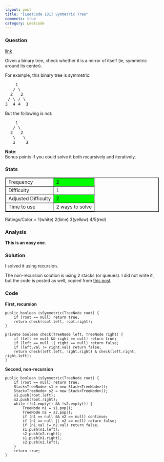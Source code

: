 ```yaml
---
layout: post
title: "[LeetCode 101] Symmetric Tree"
comments: true
category: Leetcode
---
```


### Question

[link](https://oj.leetcode.com/problems/symmetric-tree/)

<div class="question-content">
            <p></p><p>Given a binary tree, check whether it is a mirror of itself (ie, symmetric around its center).</p>

<p>
For example, this binary tree is symmetric:
</p><pre>    1
   / \
  2   2
 / \ / \
3  4 4  3
</pre>
<p></p>
<p>
But the following is not:<br>
</p><pre>    1
   / \
  2   2
   \   \
   3    3
</pre>
<p></p>

<p>
<b>Note:</b><br>
Bonus points if you could solve it both recursively and iteratively.
</p>
</div>

### Stats

<table border="2">
	<tr>
		<td>Frequency</td>
		<td bgcolor="lime">2</td>
	</tr>
	<tr>
		<td>Difficulty</td>
		<td bgcolor="white">1</td>
	</tr>
	<tr>
		<td>Adjusted Difficulty</td>
		<td bgcolor="lime">2</td>
	</tr>
	<tr>
		<td>Time to use</td>
		<td bgcolor="white">2 ways to solve</td>
	</tr>
</table>

Ratings/Color = 1(white) 2(lime) 3(yellow) 4/5(red)

### Analysis

**This is an easy one**.

### Solution

I solved it using recursion.

The non-recursion solution is using 2 stacks (or queues). I did not write it, but the code is posted as well, copied from [this post](https://oj.leetcode.com/discuss/456/recusive-solution-symmetric-optimal-solution-inordertraversal).

### Code

**First, recursion**

    public boolean isSymmetric(TreeNode root) {
        if (root == null) return true;
        return check(root.left, root.right);
    }

    private boolean check(TreeNode left, TreeNode right) {
        if (left == null && right == null) return true;
        if (left == null || right == null) return false;
        if (left.val != right.val) return false;
        return check(left.left, right.right) & check(left.right, right.left);
    }

**Second, non-recursion**

    public boolean isSymmetric(TreeNode root) {
        if (root == null) return true;
        Stack<TreeNode> s1 = new Stack<TreeNode>();
        Stack<TreeNode> s2 = new Stack<TreeNode>();
        s1.push(root.left);
        s2.push(root.right);
        while (!s1.empty() && !s2.empty()) {
            TreeNode n1 = s1.pop();
            TreeNode n2 = s2.pop();
            if (n1 == null && n2 == null) continue;
            if (n1 == null || n2 == null) return false;
            if (n1.val != n2.val) return false;
            s1.push(n1.left);
            s2.push(n2.right);
            s1.push(n1.right);
            s2.push(n2.left);
        }
        return true;
    }
